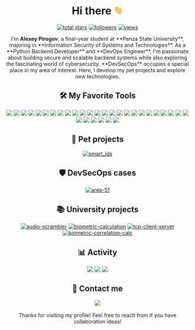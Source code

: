 <h1 align="center"> Hi there <img src="assets/hello.gif" width="5%"></h1>

<p align="center">
  <a href="https://github.com/light-hat?tab=repositories&sort=stargazers">
    <img alt="total stars" title="Total stars on GitHub" src="https://custom-icon-badges.demolab.com/github/stars/light-hat?&style=for-the-badge&logo=star"/></a>
  <a href="https://github.com/light-hat?tab=followers">
    <img alt="followers" title="Follow me on Github" src="https://custom-icon-badges.demolab.com/github/followers/light-hat?style=for-the-badge&logo=person-add&label=Follow&logoColor=white"/></a>
  <a href="https://github.com/light-hat/">
    <img alt="views" title="GitHub profile views" src="https://komarev.com/ghpvc/?username=light-hat&style=for-the-badge"/></a>
</p>

<p align="center">
I'm <b>Alexey Pirogov</b>, a final-year student at **Penza State University**, majoring in **Information Security of Systems and Technologies**. As a **Python Backend Developer** and **DevOps Engineer**, I'm passionate about building secure and scalable backend systems while also exploring the fascinating world of cybersecurity. **DevSecOps** occupies a special place in my area of interest. Here, I develop my pet projects and explore new technologies.
</p>

<h2 align="center"> 🛠️ My Favorite Tools </h2>

<p align="center">
<img src="https://img.shields.io/badge/Obsidian-%23483699.svg?style=for-the-badge&logo=obsidian&logoColor=white">
<img src="https://img.shields.io/badge/git-%23F05033.svg?style=for-the-badge&logo=git&logoColor=white">
<img src="https://img.shields.io/badge/VIM-%2311AB00.svg?style=for-the-badge&logo=vim&logoColor=white">
<img src="https://img.shields.io/badge/Visual%20Studio%20Code-0078d7.svg?style=for-the-badge&logo=visual-studio-code&logoColor=white">
<img src="https://img.shields.io/badge/Visual%20Studio-5C2D91.svg?style=for-the-badge&logo=visual-studio&logoColor=white">
<img src="https://img.shields.io/badge/c%23-%23239120.svg?style=for-the-badge&logo=csharp&logoColor=white">
<img src="https://img.shields.io/badge/go-%2300ADD8.svg?style=for-the-badge&logo=go&logoColor=white">
<img src="https://img.shields.io/badge/python-3670A0?style=for-the-badge&logo=python&logoColor=ffdd54">
<img src="https://img.shields.io/badge/django-%23092E20.svg?style=for-the-badge&logo=django&logoColor=white">
<img src="https://img.shields.io/badge/DJANGO-REST-ff1709?style=for-the-badge&logo=django&logoColor=white&color=ff1709&labelColor=gray">
<img src="https://img.shields.io/badge/celery-%23a9cc54.svg?style=for-the-badge&logo=celery&logoColor=ddf4a4">
<img src="https://img.shields.io/badge/html5-%23E34F26.svg?style=for-the-badge&logo=html5&logoColor=white">
<img src="https://img.shields.io/badge/css3-%231572B6.svg?style=for-the-badge&logo=css3&logoColor=white">
<img src="https://img.shields.io/badge/javascript-%23323330.svg?style=for-the-badge&logo=javascript&logoColor=%23F7DF1E">
<img src="https://img.shields.io/badge/JWT-black?style=for-the-badge&logo=JSON%20web%20tokens">
<img src="https://img.shields.io/badge/-GraphQL-E10098?style=for-the-badge&logo=graphql&logoColor=white">
<img src="https://img.shields.io/badge/postgres-%23316192.svg?style=for-the-badge&logo=postgresql&logoColor=white">
<img src="https://img.shields.io/badge/redis-%23DD0031.svg?style=for-the-badge&logo=redis&logoColor=white">
<img src="https://img.shields.io/badge/elasticsearch-%230377CC.svg?style=for-the-badge&logo=elasticsearch&logoColor=white">
<img src="https://img.shields.io/badge/nginx-%23009639.svg?style=for-the-badge&logo=nginx&logoColor=white">
<img src="https://img.shields.io/badge/grafana-%23F46800.svg?style=for-the-badge&logo=grafana&logoColor=white">
<img src="https://img.shields.io/badge/Prometheus-E6522C?style=for-the-badge&logo=Prometheus&logoColor=white">
<img src="https://img.shields.io/badge/docker-%230db7ed.svg?style=for-the-badge&logo=docker&logoColor=white">
<img src="https://img.shields.io/badge/kubernetes-%23326ce5.svg?style=for-the-badge&logo=kubernetes&logoColor=white">
<img src="https://img.shields.io/badge/ansible-%231A1918.svg?style=for-the-badge&logo=ansible&logoColor=white">
<img src="https://img.shields.io/badge/vagrant-%231563FF.svg?style=for-the-badge&logo=vagrant&logoColor=white">
<img src="https://img.shields.io/badge/jenkins-%232C5263.svg?style=for-the-badge&logo=jenkins&logoColor=white">
<img src="https://img.shields.io/badge/github%20actions-%232671E5.svg?style=for-the-badge&logo=githubactions&logoColor=white">
<img src="https://img.shields.io/badge/teamcity-000000.svg?style=for-the-badge&logo=teamcity&logoColor=white">
<img src="https://img.shields.io/badge/PowerShell-%235391FE.svg?style=for-the-badge&logo=powershell&logoColor=white">
<img src="https://img.shields.io/badge/bash_script-%23121011.svg?style=for-the-badge&logo=gnu-bash&logoColor=white">
</p>

<h2 align="center">🐾 Pet projects</h2>

<p align="center">
<a href="https://github.com/light-hat/smart_ids"><img src="https://denvercoder1-github-readme-stats.vercel.app/api/pin/?username=light-hat&repo=smart_ids&show_icons=false" alt="smart_ids"></a>
</p>

<h2 align="center">🛡️ DevSecOps cases</h2>

<p align="center">
<a href="https://github.com/light-hat/area-51"><img src="https://denvercoder1-github-readme-stats.vercel.app/api/pin/?username=light-hat&repo=area-51&show_icons=false" alt="area-51"></a>
</p>

<h2 align="center">📚 University projects</h2>

<p align="center">
<a href="https://github.com/light-hat/audio-scrambler"><img src="https://denvercoder1-github-readme-stats.vercel.app/api/pin/?username=light-hat&repo=audio-scrambler&show_icons=false" alt="audio-scrambler"></a>
<a href="https://github.com/light-hat/biometric-calculation"><img src="https://denvercoder1-github-readme-stats.vercel.app/api/pin/?username=light-hat&repo=biometric-calculation&show_icons=false" alt="biometric-calculation"></a>
<a href="https://github.com/light-hat/tcp-client-server"><img src="https://denvercoder1-github-readme-stats.vercel.app/api/pin/?username=light-hat&repo=tcp-client-server&show_icons=false" alt="tcp-client-server"></a>
<a href="https://github.com/light-hat/biometric-correlation-calc"><img src="https://denvercoder1-github-readme-stats.vercel.app/api/pin/?username=light-hat&repo=biometric-correlation-calc&show_icons=false" alt="biometric-correlation-calc"></a>
</p>

<h2 align="center"> 📊 Activity </h2>

<p align="center">
<img src="https://github-readme-streak-stats-9m8ugfa77-denvercoder1.vercel.app/?user=light-hat&hide_border=true">

<img src="https://github-readme-stats.vercel.app/api?username=light-hat&rank_icon=github">
<img src="https://github-readme-stats.vercel.app/api/top-langs?username=light-hat&layout=compact">

</p>

<h2 align="center"> 💬 Contact me </h2>

<p align="center">
<a href="https://t.me/engin1gger"><img src="https://img.shields.io/badge/Telegram-2CA5E0?style=for-the-badge&logo=telegram&logoColor=white"></a>
</p>

<p align="center">
Thanks for visiting my profile! Feel free to reach from if you have collaboration ideas!
</p>
